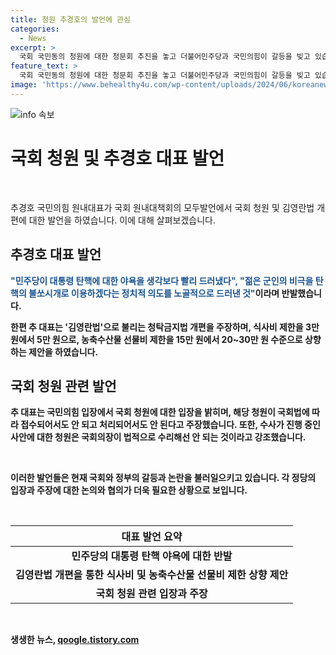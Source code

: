 ```yaml
---
title: 청원 추경호의 발언에 관심
categories:
  - News
excerpt: >
  국회 국민동의 청원에 대한 청문회 추진을 놓고 더불어민주당과 국민의힘이 갈등을 빚고 있습니다. 민주당은 윤석열 대통령 탄핵 야욕을 드러내며 청원 내용을 논란 삼고 반발하고 있지만, 국민의힘은 이를 반박하며 전과5범의 주장을 비판하고 있습니다. 한편, 추경호 국민의힘 원내대표는 김영란법으로 불리는 청탁금지법 개편을 주장하며 식사비와 농축수산물 선물비 상향 제안을 내놓았습니다.
feature_text: >
  국회 국민동의 청원에 대한 청문회 추진을 놓고 더불어민주당과 국민의힘이 갈등을 빚고 있습니다. 민주당은 윤석열 대통령 탄핵 야욕을 드러내며 청원 내용을 논란 삼고 반발하고 있지만, 국민의힘은 이를 반박하며 전과5범의 주장을 비판하고 있습니다. 한편, 추경호 국민의힘 원내대표는 김영란법으로 불리는 청탁금지법 개편을 주장하며 식사비와 농축수산물 선물비 상향 제안을 내놓았습니다.
image: 'https://www.behealthy4u.com/wp-content/uploads/2024/06/koreanews.jpg'
---
```


<p><img src="https://www.behealthy4u.com/wp-content/uploads/2024/06/koreanews.jpg" alt="info 속보" /></p>

<h1 data-ke-size="size26">국회 청원 및 추경호 대표 발언</h1>

<p data-ke-size="size16">&nbsp;</p>

<p>추경호 국민의힘 원내대표가 국회 원내대책회의 모두발언에서 국회 청원 및 김영란법 개편에 대한 발언을 하였습니다. 이에 대해 살펴보겠습니다.</p>

<h2 data-ke-size="size22">추경호 대표 발언</h2>

<p><b><span style="color: #1a5490;">"민주당이 대통령 탄핵에 대한 야욕을 생각보다 빨리 드러냈다", "젊은 군인의 비극을 탄핵의 불쏘시개로 이용하겠다는 정치적 의도를 노골적으로 드러낸 것"</span><b>이라며 반발했습니다.</p>

<p>한편 추 대표는 '김영란법'으로 불리는 청탁금지법 개편을 주장하며, 식사비 제한을 3만 원에서 5만 원으로, 농축수산물 선물비 제한을 15만 원에서 20~30만 원 수준으로 상향하는 제안을 하였습니다.</p>

<h2 data-ke-size="size22">국회 청원 관련 발언</h2>

<p>추 대표는 국민의힘 입장에서 국회 청원에 대한 입장을 밝히며, 해당 청원이 국회법에 따라 접수되어서도 안 되고 처리되어서도 안 된다고 주장했습니다. 또한, 수사가 진행 중인 사안에 대한 청원은 국회의장이 법적으로 수리해선 안 되는 것이라고 강조했습니다.</p>

<p data-ke-size="size16">&nbsp;</p>

<p>이러한 발언들은 현재 국회와 정부의 갈등과 논란을 불러일으키고 있습니다. 각 정당의 입장과 주장에 대한 논의와 협의가 더욱 필요한 상황으로 보입니다.</p>

<p data-ke-size="size16">&nbsp;</p>

<table>
    <thead>
        <tr>
            <th style="text-align: center;">대표 발언 요약</th>
        </tr>
    </thead>
    <tbody>
        <tr>
            <td style="text-align: center; height: 17px;"><b>민주당의 대통령 탄핵 야욕에 대한 반발</b></td>
        </tr>
        <tr>
            <td style="text-align: center; height: 17px;"><b>김영란법 개편을 통한 식사비 및 농축수산물 선물비 제한 상향 제안</b></td>
        </tr>
        <tr>
            <td style="text-align: center; height: 17px;"><b>국회 청원 관련 입장과 주장</b></td>
        </tr>
    </tbody>
</table>

<p data-ke-size="size16">&nbsp;</p>
생생한 뉴스, <a href="https://qoogle.tistory.com" rel="dofollow">qoogle.tistory.com</a>


